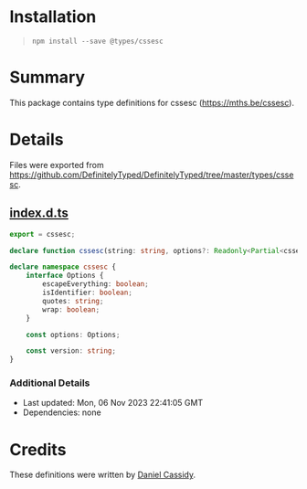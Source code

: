 # Installation
> `npm install --save @types/cssesc`

# Summary
This package contains type definitions for cssesc (https://mths.be/cssesc).

# Details
Files were exported from https://github.com/DefinitelyTyped/DefinitelyTyped/tree/master/types/cssesc.
## [index.d.ts](https://github.com/DefinitelyTyped/DefinitelyTyped/tree/master/types/cssesc/index.d.ts)
````ts
export = cssesc;

declare function cssesc(string: string, options?: Readonly<Partial<cssesc.Options>>): string;

declare namespace cssesc {
    interface Options {
        escapeEverything: boolean;
        isIdentifier: boolean;
        quotes: string;
        wrap: boolean;
    }

    const options: Options;

    const version: string;
}

````

### Additional Details
 * Last updated: Mon, 06 Nov 2023 22:41:05 GMT
 * Dependencies: none

# Credits
These definitions were written by [Daniel Cassidy](https://github.com/djcsdy).
